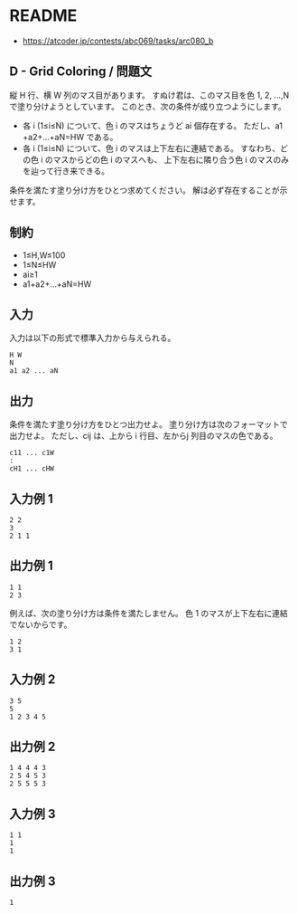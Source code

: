 # README
- <https://atcoder.jp/contests/abc069/tasks/arc080_b>
## D - Grid Coloring / 問題文
縦 H 行、横 W 列のマス目があります。
すぬけ君は、このマス目を色 1, 2, ...,N で塗り分けようとしています。
このとき、次の条件が成り立つようにします。

- 各 i (1≤i≤N) について、色 i のマスはちょうど ai​ 個存在する。
  ただし、a1​+a2​+...+aN​=HW である。
- 各 i (1≤i≤N) について、色 i のマスは上下左右に連結である。
  すなわち、どの色 i のマスからどの色 i のマスへも、
  上下左右に隣り合う色 i のマスのみを辿って行き来できる。

条件を満たす塗り分け方をひとつ求めてください。 解は必ず存在することが示せます。
## 制約
- 1≤H,W≤100
- 1≤N≤HW
- ai​≥1
- a1​+a2​+...+aN​=HW
## 入力
入力は以下の形式で標準入力から与えられる。

```
H W
N
a1 a2 ... aN
```
## 出力
条件を満たす塗り分け方をひとつ出力せよ。
塗り分け方は次のフォーマットで出力せよ。
ただし、cij​ は、上から i 行目、左からj 列目のマスの色である。

```
c11 ... c1W
:
cH1 ... cHW
```
## 入力例 1
```
2 2
3
2 1 1
```
## 出力例 1
```
1 1
2 3
```

例えば、次の塗り分け方は条件を満たしません。
色 1 のマスが上下左右に連結でないからです。

```
1 2
3 1
```
## 入力例 2
```
3 5
5
1 2 3 4 5
```
## 出力例 2
```
1 4 4 4 3
2 5 4 5 3
2 5 5 5 3
```
## 入力例 3
```
1 1
1
1
```
## 出力例 3
```
1
```
